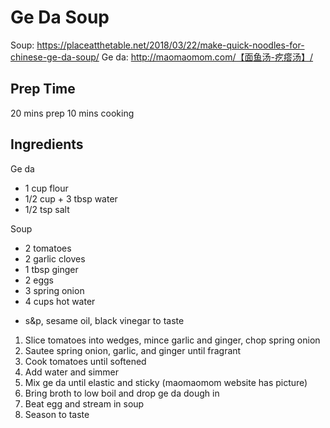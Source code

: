 # Ge Da Soup
Soup: https://placeatthetable.net/2018/03/22/make-quick-noodles-for-chinese-ge-da-soup/
Ge da: http://maomaomom.com/【面鱼汤-疙瘩汤】/

## Prep Time 
20 mins prep
10 mins cooking

## Ingredients
Ge da
+ 1 cup flour
+ 1/2 cup + 3 tbsp water
+ 1/2 tsp salt

Soup
+ 2 tomatoes
+ 2 garlic cloves
+ 1 tbsp ginger
+ 2 eggs
+ 3 spring onion
+ 4 cups hot water
* s&p, sesame oil, black vinegar to taste

1. Slice tomatoes into wedges, mince garlic and ginger, chop spring onion
2. Sautee spring onion, garlic, and ginger until fragrant
3. Cook tomatoes until softened 
4. Add water and simmer
5. Mix ge da until elastic and sticky (maomaomom website has picture)
6. Bring broth to low boil and drop ge da dough in 
7. Beat egg and stream in soup 
8. Season to taste

